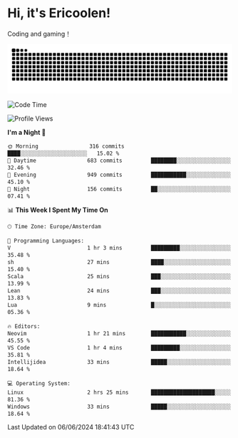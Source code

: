 # Hi, it's Ericoolen!
Coding and gaming！

<picture>
  <source media="(prefers-color-scheme: dark)" srcset="https://raw.githubusercontent.com/Eric-Song-Nop/Eric-Song-Nop/output/github-contribution-grid-snake-dark.svg">
  <source media="(prefers-color-scheme: light)" srcset="https://raw.githubusercontent.com/Eric-Song-Nop/Eric-Song-Nop/output/github-contribution-grid-snake.svg">
  <img alt="github contribution grid snake animation" src="https://raw.githubusercontent.com/Eric-Song-Nop/Eric-Song-Nop/output/github-contribution-grid-snake.svg">
</picture>

<!--START_SECTION:waka-->
![Code Time](http://img.shields.io/badge/Code%20Time-1%2C347%20hrs%2019%20mins-blue)

![Profile Views](http://img.shields.io/badge/Profile%20Views-0-blue)

**I'm a Night 🦉** 

```text
🌞 Morning                316 commits         ████░░░░░░░░░░░░░░░░░░░░░   15.02 % 
🌆 Daytime                683 commits         ████████░░░░░░░░░░░░░░░░░   32.46 % 
🌃 Evening                949 commits         ███████████░░░░░░░░░░░░░░   45.10 % 
🌙 Night                  156 commits         ██░░░░░░░░░░░░░░░░░░░░░░░   07.41 % 
```


📊 **This Week I Spent My Time On** 

```text
🕑︎ Time Zone: Europe/Amsterdam

💬 Programming Languages: 
V                        1 hr 3 mins         █████████░░░░░░░░░░░░░░░░   35.48 % 
sh                       27 mins             ████░░░░░░░░░░░░░░░░░░░░░   15.40 % 
Scala                    25 mins             ███░░░░░░░░░░░░░░░░░░░░░░   13.99 % 
Lean                     24 mins             ███░░░░░░░░░░░░░░░░░░░░░░   13.83 % 
Lua                      9 mins              █░░░░░░░░░░░░░░░░░░░░░░░░   05.36 % 

🔥 Editors: 
Neovim                   1 hr 21 mins        ███████████░░░░░░░░░░░░░░   45.55 % 
VS Code                  1 hr 4 mins         █████████░░░░░░░░░░░░░░░░   35.81 % 
Intellijidea             33 mins             █████░░░░░░░░░░░░░░░░░░░░   18.64 % 

💻 Operating System: 
Linux                    2 hrs 25 mins       ████████████████████░░░░░   81.36 % 
Windows                  33 mins             █████░░░░░░░░░░░░░░░░░░░░   18.64 % 
```


 Last Updated on 06/06/2024 18:41:43 UTC
<!--END_SECTION:waka-->

